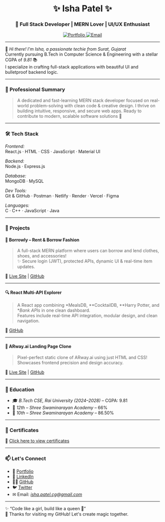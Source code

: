 <h1 align="center">✨ Isha Patel ✨</h1>
<h3 align="center">🚀 Full Stack Developer | MERN Lover | UI/UX Enthusiast</h3>
<p align="center">
  <a href="https://ishapatelportfolio.netlify.app" target="_blank">
    <img src="https://img.shields.io/badge/Portfolio-Visit-ff69b4?style=flat-square&logo=vercel&logoColor=white" alt="Portfolio" />
  </a>
  <a href="mailto:isha.patel.cg@gmail.com">
    <img src="https://img.shields.io/badge/Email-isha.patel.cg@gmail.com-ffb6c1?style=flat-square&logo=gmail&logoColor=white" alt="Email" />
  </a>
</p>

---

🌸 *Hi there! I'm Isha, a passionate techie from Surat, Gujarat*  
Currently pursuing B.Tech in Computer Science & Engineering with a stellar CGPA of *9.81* 📚  
I specialize in crafting full-stack applications with beautiful UI and bulletproof backend logic.

---

### 💼 Professional Summary

> A dedicated and fast-learning MERN stack developer focused on real-world problem-solving with clean code & creative design. I thrive on building intuitive, responsive, and secure web apps. Ready to contribute to modern, scalable software solutions 🚀

---

### 🛠 Tech Stack

*Frontend:*  
React.js · HTML · CSS · JavaScript · Material UI

*Backend:*  
Node.js · Express.js

*Database:*  
MongoDB · MySQL

*Dev Tools:*  
Git & GitHub · Postman · Netlify · Render · Vercel · Figma

*Languages:*  
C · C++ · JavaScript · Java

---

### 🧠 Projects

#### 🧥 Borrowly – Rent & Borrow Fashion
> A full-stack MERN platform where users can borrow and lend clothes, shoes, and accessories!  
> ✨ Secure login (JWT), protected APIs, dynamic UI & real-time item updates.

🔗 [Live Site](https://borrowly-isha-patel-14s-projects.vercel.app/) | [GitHub](https://github.com/isha-patel-14/Borrowly)

---

#### 🔍 React Multi-API Explorer
> A React app combining *MealsDB, **CocktailDB, **Harry Potter, and **Bank APIs* in one clean dashboard.  
> Features include real-time API integration, modular design, and clean navigation.

🔗 [GitHub](https://github.com/isha-patel-14/React-task-01)

---

#### 🎯 ARway.ai Landing Page Clone
> Pixel-perfect static clone of ARway.ai using just HTML and CSS! Showcases frontend precision and design accuracy.

🔗 [Live Site](https://arwayio.netlify.app/) | [GitHub](https://github.com/isha-patel-14/ARway.io)

---

### 📜 Education

- 🎓 *B.Tech CSE, Rai University (2024–2028)* – CGPA: 9.81  
- 🏫 *12th – Shree Swaminarayan Academy* – 66%  
- 🏫 *10th – Shree Swaminarayan Academy* – 86.50%

---

### 📂 Certificates  
🔗 [Click here to view certificates](https://drive.google.com/drive/folders/1ocFj5DVLXpAiOly5gZWLB1KOmbJmEuEH?usp=drive_link)

---

### 📫 Let's Connect

- 💼 [Portfolio](https://ishapatelportfolio.netlify.app/)
- 💬 [LinkedIn](https://www.linkedin.com/in/ishapatel14/)
- 🧑‍💻 [GitHub](https://github.com/isha-patel-14)
- 🐦 [Twitter](https://x.com/isha_patel_14)
- ✉ Email: *isha.patel.cg@gmail.com*

---


✨ “Code like a girl, build like a queen 👑”  
🌟 Thanks for visiting my GitHub! Let's create magic together.
